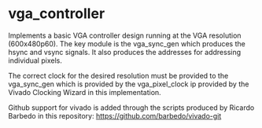 # vga_controller

Implements a basic VGA controller design running at the VGA resolution (600x480p60). The key module is the vga_sync_gen which produces the hsync and vsync signals. It also produces the addresses for addressing individual pixels.

The correct clock for the desired resolution must be provided to the vga_sync_gen which is provided by the vga_pixel_clock ip provided by the Vivado Clocking Wizard in this implementation.

Github support for vivado is added through the scripts produced by Ricardo Barbedo in this repository: https://github.com/barbedo/vivado-git
